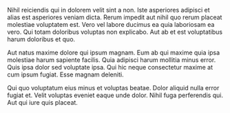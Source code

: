 Nihil reiciendis qui in dolorem velit sint a non. Iste asperiores adipisci et alias est asperiores veniam dicta. Rerum impedit aut nihil quo rerum placeat molestiae voluptatem est. Vero vel labore ducimus ea quia laboriosam ea vero. Qui totam doloribus voluptas non explicabo. Aut ab et est voluptatibus harum doloribus et quo.
 Aut natus maxime dolore qui ipsum magnam. Eum ab qui maxime quia ipsa molestiae harum sapiente facilis. Quia adipisci harum mollitia minus error. Quis ipsa dolor sed voluptate ipsa. Qui hic neque consectetur maxime at cum ipsum fugiat. Esse magnam deleniti.
 Qui quo voluptatum eius minus et voluptas beatae. Dolor aliquid nulla error fugiat et. Velit voluptas eveniet eaque unde dolor. Nihil fuga perferendis qui. Aut qui iure quis placeat.